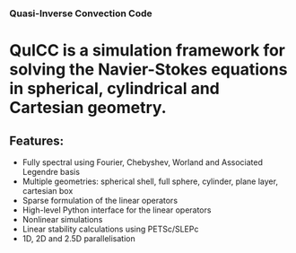 ### Quasi-Inverse Convection Code

# QuICC is a simulation framework for solving the Navier-Stokes equations in spherical, cylindrical and Cartesian geometry.

## Features:

   - Fully spectral using Fourier, Chebyshev, Worland and Associated Legendre basis
   - Multiple geometries: spherical shell, full sphere, cylinder, plane layer, cartesian box
   - Sparse formulation of the linear operators
   - High-level Python interface for the linear operators
   - Nonlinear simulations
   - Linear stability calculations using PETSc/SLEPc
   - 1D, 2D and 2.5D parallelisation
